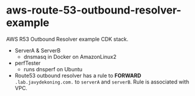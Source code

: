 # aws-route-53-outbound-resolver-example

AWS R53 Outbound Resolver example CDK stack.

- ServerA & ServerB
  - dnsmasq in Docker on AmazonLinux2
- perfTester
  - runs dnsperf on Ubuntu
- Route53 outbound resolver has a rule to **FORWARD** `.lab.javydekoning.com.` to `serverA` and `serverB`. Rule is associated with VPC.